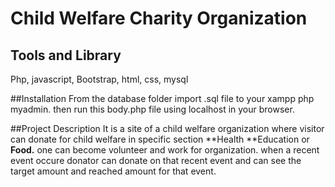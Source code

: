 # Child Welfare Charity Organization
## Tools and Library
Php, javascript, Bootstrap, html, css, mysql

##Installation
From the database folder import .sql file to your xampp php myadmin. then run this body.php file using localhost in your browser.


##Project Description
It is a site of a child welfare organization where visitor can donate for child welfare in specific section **Health **Education or **Food.** one can become volunteer and work for organization. when a recent event occure donator can donate on that recent event and can see the target amount and reached amount for that event.
